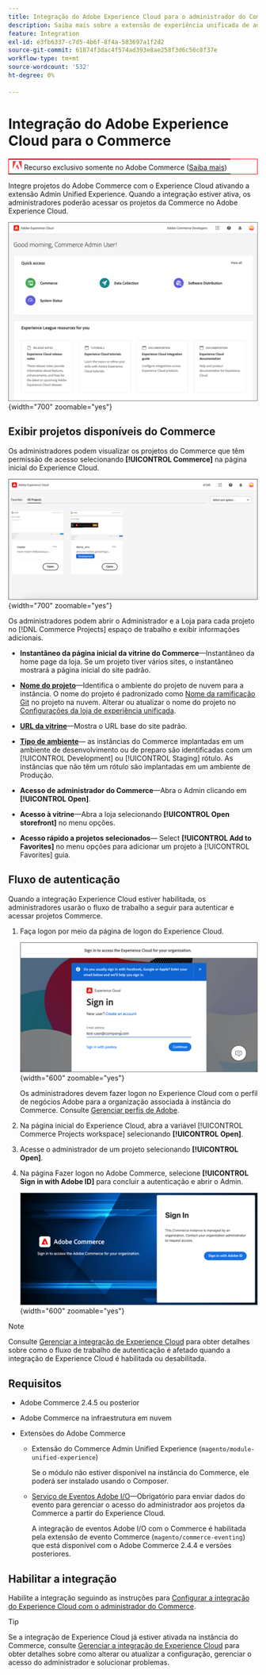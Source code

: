 ```yaml
---
title: Integração do Adobe Experience Cloud para o administrador do Commerce
description: Saiba mais sobre a extensão de experiência unificada de administração que integra o Commerce com o Experience Cloud para que os clientes possam acessar projetos do Commerce na página inicial do Experience Cloud.
feature: Integration
exl-id: e3fb6337-c7d5-4b6f-8f4a-583697a1f2d2
source-git-commit: 61874f3dac4f574ad393e8ae258f3d6c56c8f37e
workflow-type: tm+mt
source-wordcount: '532'
ht-degree: 0%

---
```


# Integração do Adobe Experience Cloud para o Commerce

<table style="border:1px solid red">
<tr><td><img alt="Recurso do Adobe Commerce" src="../assets/adobe-logo.svg" width="20" height="20" /> Recurso exclusivo somente no Adobe Commerce (<a href="https://experienceleague.adobe.com/docs/commerce-admin/user-guides/home.html#product-editions">Saiba mais</a>)</td></tr>
</table>

Integre projetos do Adobe Commerce com o Experience Cloud ativando a extensão Admin Unified Experience. Quando a integração estiver ativa, os administradores poderão acessar os projetos da Commerce no Adobe Experience Cloud.

![Acesse o Commerce na home page do Experience Cloud](./assets/admin-uex-home-page.png){width="700" zoomable="yes"}

## Exibir projetos disponíveis do Commerce

Os administradores podem visualizar os projetos do Commerce que têm permissão de acesso selecionando **[!UICONTROL Commerce]** na página inicial do Experience Cloud.

![Espaço de trabalho Projetos Commerce no Experience Cloud](./assets/admin-uex-commerce-projects-home.png){width="700" zoomable="yes"}

Os administradores podem abrir o Administrador e a Loja para cada projeto no [!DNL Commerce Projects] espaço de trabalho e exibir informações adicionais.

- **Instantâneo da página inicial da vitrine do Commerce**—Instantâneo da home page da loja. Se um projeto tiver vários sites, o instantâneo mostrará a página inicial do site padrão.

- **[Nome do projeto](https://experienceleague.adobe.com/docs/commerce-cloud-service/user-guide/architecture/pro-develop-deploy-workflow.html)**—Identifica o ambiente do projeto de nuvem para a instância. O nome do projeto é padronizado como [Nome da ramificação Git](https://experienceleague.adobe.com/docs/commerce-cloud-service/user-guide/project/console-branches.html) no projeto na nuvem. Alterar ou atualizar o nome do projeto no [Configurações da loja de experiência unificada](admin-unified-experience-integration-manage.md#manage-the-integration-from-the-admin).

- **[URL da vitrine](../stores-purchase/store-urls.md)**—Mostra o URL base do site padrão.

- **[Tipo de ambiente](https://experienceleague.adobe.com/docs/commerce-cloud-service/user-guide/architecture/pro-develop-deploy-workflow.html)**— as instâncias do Commerce implantadas em um ambiente de desenvolvimento ou de preparo são identificadas com um [!UICONTROL Development] ou [!UICONTROL Staging] rótulo. As instâncias que não têm um rótulo são implantadas em um ambiente de Produção.

- **Acesso de administrador do Commerce**—Abra o Admin clicando em **[!UICONTROL Open]**.

- **Acesso à vitrine**—Abra a loja selecionando **[!UICONTROL Open storefront]** no menu opções.

- **Acesso rápido a projetos selecionados**— Select **[!UICONTROL Add to Favorites]** no menu opções para adicionar um projeto à [!UICONTROL Favorites] guia.

## Fluxo de autenticação

Quando a integração Experience Cloud estiver habilitada, os administradores usarão o fluxo de trabalho a seguir para autenticar e acessar projetos Commerce.

1. Faça logon por meio da página de logon do Experience Cloud.

   ![Página de logon do Experience Cloud](./assets/admin-uex-experience-cloud-login.png){width="600" zoomable="yes"}

   Os administradores devem fazer logon no Experience Cloud com o perfil de negócios Adobe para a organização associada à instância do Commerce. Consulte [Gerenciar perfis de Adobe](https://helpx.adobe.com/enterprise/using/manage-adobe-profiles.html).

1. Na página inicial do Experience Cloud, abra a variável [!UICONTROL Commerce Projects workspace] selecionando **[!UICONTROL Open]**.

1. Acesse o administrador de um projeto selecionando **[!UICONTROL Open]**.

1. Na página Fazer logon no Adobe Commerce, selecione **[!UICONTROL Sign in with Adobe ID]** para concluir a autenticação e abrir o Admin.

   ![Página de logon do Adobe Commerce](./assets/admin-adobeid-login.png){width="600" zoomable="yes"}

>[!NOTE]
>
>Consulte [Gerenciar a integração de Experience Cloud](admin-unified-experience-integration-manage.md) para obter detalhes sobre como o fluxo de trabalho de autenticação é afetado quando a integração de Experience Cloud é habilitada ou desabilitada.

## Requisitos

- Adobe Commerce 2.4.5 ou posterior
- Adobe Commerce na infraestrutura em nuvem
- Extensões do Adobe Commerce

   - Extensão do Commerce Admin Unified Experience (`magento/module-unified-experience`)

     Se o módulo não estiver disponível na instância do Commerce, ele poderá ser instalado usando o Composer.

   - [Serviço de Eventos Adobe I/O](https://developer.adobe.com/commerce/extensibility/events/)—Obrigatório para enviar dados do evento para gerenciar o acesso do administrador aos projetos da Commerce a partir do Experience Cloud.

     A integração de eventos Adobe I/O com o Commerce é habilitada pela extensão de evento Commerce (`magento/commerce-eventing`) que está disponível com o Adobe Commerce 2.4.4 e versões posteriores.

## Habilitar a integração

Habilite a integração seguindo as instruções para [Configurar a integração do Experience Cloud com o administrador do Commerce](admin-unified-experience-integration-configure.md).

>[!TIP]
>
>Se a integração de Experience Cloud já estiver ativada na instância do Commerce, consulte [Gerenciar a integração de Experience Cloud](admin-unified-experience-integration-manage.md) para obter detalhes sobre como alterar ou atualizar a configuração, gerenciar o acesso do administrador e solucionar problemas.
